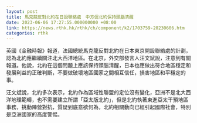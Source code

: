```yaml
---
layout: post
title: 馬克龍反對北約在日設聯絡處　中方促北約保持頭腦清醒
date: 2023-06-06 17:27:55.000000000 +08:00
link: https://news.rthk.hk/rthk/ch/component/k2/1703759-20230606.htm
categories: rthk
---
```


英國《金融時報》報道，法國總統馬克龍反對北約在日本東京開設聯絡處的計劃，認為北約應繼續關注北大西洋地區。在北京，外交部發言人汪文斌說，注意到有關報道。他說，北約在這個問題上應該保持頭腦清醒，日本也應做出符合地區穩定和發展利益的正確判斷，不要做破壞地區國家之間相互信任，損害地區和平穩定的事。

汪文斌說，北約多次表示，北約作為區域性聯盟的定位沒有變化，亞洲不是北大西洋地理範疇，也不需要建立所謂「亞太版北約」，但是北約執著東進亞太干預地區事務，挑動陣營對抗，質疑到底意欲何為，北約相關動向已經引起國際社會，特別是亞洲國家的高度警惕。
